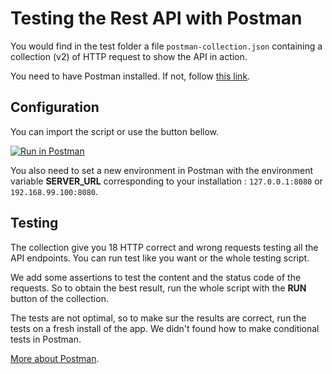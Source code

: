 # Testing the Rest API with Postman

You would find in the test folder a file `postman-collection.json` containing a collection (v2) of HTTP request to show the API in action.

You need to have Postman installed. If not, follow [this link](https://www.getpostman.com/).

## Configuration

You can import the script or use the button bellow.

[![Run in Postman](https://run.pstmn.io/button.svg)](https://app.getpostman.com/run-collection/3e1c0989246d0cb14a05)

You also need to set a new environment in Postman with the environment variable **SERVER_URL** corresponding to your installation : `127.0.0.1:8080` or `192.168.99.100:8080`.

## Testing

The collection give you 18 HTTP correct and wrong requests testing all the API endpoints. You can run test like you want or the whole testing script.

We add some assertions to test the content and the status code of the requests. So to obtain the best result, run the whole script with the **RUN** button of the collection.

The tests are not optimal, so to make sur the results are correct, run the tests on a fresh install of the app. We didn't found how to make conditional tests in Postman.

[More about Postman](https://www.getpostman.com/docs/).
